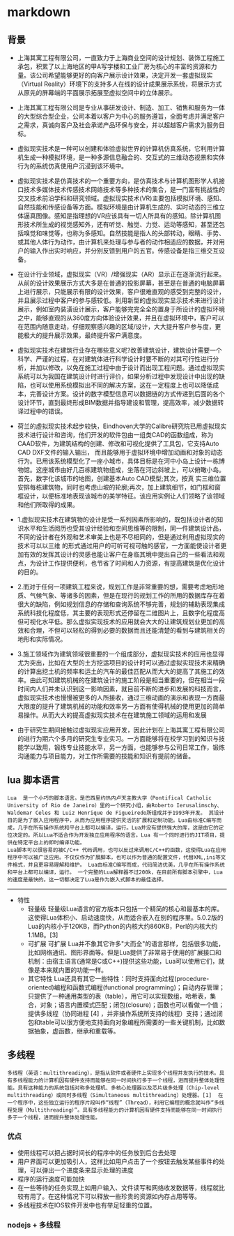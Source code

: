 # markdown

## 背景
 - 上海其寓工程有限公司，一直致力于上海商业空间的设计规划、装饰工程施工承包，积累了以上海地区的甲A写字楼和工业厂房为核心的丰富的资源和力量。该公司希望能够更好的向客户展示设计效果，决定开发一套虚拟现实（Virtual Reality）环境下的支持多人在线的设计成果展示系统，将展示方式从原先的屏幕端的平面展示拓展至虚拟空间中的立体展示。
 - 上海其寓工程有限公司是专业从事研发设计、制造、加工、销售和服务为一体的大型综合型企业，公司本着以客户为中心的服务遵旨，全面考虑并满足客户之需求，真诚向客户及社会承诺产品环保与安全，并以超越客户需求为服务目标。  
 - 虚拟现实技术是一种可以创建和体验虚拟世界的计算机仿真系统，它利用计算机生成一种模拟环境，是一种多源信息融合的、交互式的三维动态视景和实体行为的系统仿真使用户沉浸到该环境中。
 - 虚拟现实技术是仿真技术的一个重要方向，是仿真技术与计算机图形学人机接口技术多媒体技术传感技术网络技术等多种技术的集合，是一门富有挑战性的交叉技术前沿学科和研究领域。虚拟现实技术(VR)主要包括模拟环境、感知、自然技能和传感设备等方面。模拟环境是由计算机生成的、实时动态的三维立体逼真图像。感知是指理想的VR应该具有一切人所具有的感知。除计算机图形技术所生成的视觉感知外，还有听觉、触觉、力觉、运动等感知，甚至还包括嗅觉和味觉等，也称为多感知。自然技能是指人的头部转动，眼睛、手势、或其他人体行为动作，由计算机来处理与参与者的动作相适应的数据，并对用户的输入作出实时响应，并分别反馈到用户的五官。传感设备是指三维交互设备。
 - 在设计行业领域，虚拟现实（VR）/增强现实（AR）显示正在逐渐流行起来。从前的设计效果展示方式大多是在普通的投影屏幕，甚至是在普通的电脑屏幕上进行展示，只能展示有限的设计效果，客户很难直观的感受到完整的设计，并且展示过程中客户的参与感较低。利用新型的虚拟现实显示技术来进行设计展示，例如室内装潢设计展示，客户能够完完全全的置身于所设计的虚拟环境之中，能够直观的从360度方向体验设计效果，并且在虚拟环境中，客户可以在范围内随意走动，仔细观察感兴趣的区域/设计，大大提升客户参与度，更能极大的提升展示效果，最终提升客户满意度。  
 - 虚拟现实技术在建筑行业存在哪些意义呢?改善建筑设计，建筑设计需要一个科学、严谨的过程，在对建筑体进行科学设计时要不断的对其可行性进行分析，并加以修改，以免在施工过程中由于设计而出现工程问题。通过虚拟现实系统可以为我国在建筑设计时进行评价，如果分析过程中发现设计中出现的缺陷，也可以使用系统模拟出不同的解决方案，这在一定程度上也可以降低成本，完善设计方案。设计的数字模型信息可以数据链的方式传递到后面的各个设计环节，直到最终形成BIM数据并指导建设和管理，提高效率，减少数据转译过程中的错误。
 - 荷兰的虚拟现实技术起步较快，Eindhoven大学的Calibre研究院已用虚拟现实技术进行设计和咨询，他们开发的软件包由一组类CAD的函数组成，称为CAAD软件，为建筑结构的创建、修改和可视化提供了工具包，它支持Auto CAD DXF文件的输入输出， 而且能够用于虚拟环境中增加动画和对象的动态行为。已用该系统模型化了一座小城市，具体目标是在河中小岛上设计一栋博物馆。这座城市由好几百栋建筑物组成，坐落在河边斜坡上，可以俯瞰小岛。首先，数字化该城市的地图，创建基本Auto CAD模型;其次，按真 实三维位置安排每栋建筑物，同时也考虑山坡的轮廓;再次，加上建筑细节，如门框和窗框设计，以便标准地表现该城市的美学特征。该应用实例让人们领略了该领域和他们所取得的成果。
 - 1.虚拟现实技术在建筑物的设计是受一系列因素所影响的，既包括设计者的知识水平和生活阅历也受其设计经验和空间思维等的限制，同一件建筑设计品，不同的设计者在外观和艺术审美上也是不尽相同的，但是通过利用虚拟现实的技术可以以三维 的形式通过用户的可听可视可触的感官，一方面能使设计者更加有效的发挥其设计的灵感也能让客户在身临其境中提出自己的一些看法和观点，为设计工作提供便利，也节省了时间和人力资源，有提高建筑是优化设计的目的。

 - 2.而对于任何一项建筑工程来说，规划工作是非常重要的想，需要考虑地形地质、气候气象、等诸多的因素，但是在现行的规划工作的所用的数据库存在着很大的缺陷，例如规划信息的存储和查询系统不够完善，规划的辅助表现集成系统科技化程度低，其主要的表现形式还停留在二维图片上，且数字化程度高但可视化水平低。那么虚拟实现技术的应用就会大大的让建筑规划业更加的高效和合理，不但可以轻松的得到必要的数据而且还能清楚的看到与建筑相关的地形和实际情况。

 - 3.施工领域作为建筑领域很重要的一个组成部分，虚拟现实技术的应用也显得尤为突出，比如在大型的土方挖运项目的设计时可以通过虚拟实现技术来精确的计算出挖土机的频率和运土的汽车的最佳匹配从而大大的提高了其施工的效率。由此可知建筑机械的在建筑设计的施工阶段是相当重要的，但在相当一段时间内人们并未认识到这一影响因素，就目前不断的进步和发展的科技而言，虚拟现实技术也慢慢被更多的人所接收，通过三维动画的演示和表现一方面最大限度的提升了建筑机械的功能和效率另一方面有使得机械的使用更加的简单易操作。从而大大的提高虚拟现实技术在在建筑施工领域的运用和发展
 - 由于研究生期间接触过虚拟现实应用开发，因此计划在上海其寓工程有限公司的进行为期六个多月的研究生专业实习。一方面能够将在校学习到的知识与技能学以致用，锻炼专业技能水平，另一方面，也能够参与公司日常工作，锻炼沟通能力与项目能力，对工作所需要的技能和知识有提前的储备。

## lua 脚本语言
    Lua  是一个小巧的脚本语言。是巴西里约热内卢天主教大学（Pontifical Catholic University of Rio de Janeiro）里的一个研究小组，由Roberto Ierusalimschy、Waldemar Celes 和 Luiz Henrique de Figueiredo所组成并于1993年开发。 其设计目的是为了嵌入应用程序中，从而为应用程序提供灵活的扩展和定制功能。Lua由标准C编写而成，几乎在所有操作系统和平台上都可以编译，运行。Lua并没有提供强大的库，这是由它的定位决定的。所以Lua不适合作为开发独立应用程序的语言。Lua 有一个同时进行的JIT项目，提供在特定平台上的即时编译功能。
    Lua脚本可以很容易的被C/C++ 代码调用，也可以反过来调用C/C++的函数，这使得Lua在应用程序中可以被广泛应用。不仅仅作为扩展脚本，也可以作为普通的配置文件，代替XML,ini等文件格式，并且更容易理解和维护。 Lua由标准C编写而成，代码简洁优美，几乎在所有操作系统和平台上都可以编译，运行。 一个完整的Lua解释器不过200k，在目前所有脚本引擎中，Lua的速度是最快的。这一切都决定了Lua是作为嵌入式脚本的最佳选择。
---
 - 特性  
   - 轻量级
    轻量级Lua语言的官方版本只包括一个精简的核心和最基本的库。这使得Lua体积小、启动速度快，从而适合嵌入在别的程序里。5.0.2版的Lua的内核小于120KB，而Python的内核大约860KB，Perl的内核大约1.1MB。[3] 
    - 可扩展
    可扩展 Lua并不象其它许多"大而全"的语言那样，包括很多功能，比如网络通讯、图形界面等。但是Lua提供了非常易于使用的扩展接口和机制：由宿主语言(通常是C或C++)提供这些功能，Lua可以使用它们，就像是本来就内置的功能一样。
    - 其它特性
    Lua还具有其它一些特性：同时支持面向过程(procedure-oriented)编程和函数式编程(functional programming)；自动内存管理；只提供了一种通用类型的表（table），用它可以实现数组，哈希表，集合，对象；语言内置模式匹配；闭包(closure)；函数也可以看做一个值；提供多线程（协同进程 [4]  ，并非操作系统所支持的线程）支持；通过闭包和table可以很方便地支持面向对象编程所需要的一些关键机制，比如数据抽象，虚函数，继承和重载等。
## 多线程
    多线程（英语：multithreading），是指从软件或者硬件上实现多个线程并发执行的技术。具有多线程能力的计算机因有硬件支持而能够在同一时间执行多于一个线程，进而提升整体处理性能。具有这种能力的系统包括对称多处理机、多核心处理器以及芯片级多处理（Chip-level multithreading）或同时多线程（Simultaneous multithreading）处理器。[1]  在一个程序中，这些独立运行的程序片段叫作“线程”（Thread），利用它编程的概念就叫作“多线程处理（Multithreading）”。具有多线程能力的计算机因有硬件支持而能够在同一时间执行多于一个线程，进而提升整体处理性能。
### 优点
 - 使用线程可以把占据时间长的程序中的任务放到后台去处理
 - 用户界面可以更加吸引人，这样比如用户点击了一个按钮去触发某些事件的处理，可以弹出一个进度条来显示处理的进度
 - 程序的运行速度可能加快
 - 在一些等待的任务实现上如用户输入、文件读写和网络收发数据等，线程就比较有用了。在这种情况下可以释放一些珍贵的资源如内存占用等等。
 - 多线程技术在IOS软件开发中也有举足轻重的位置。
### nodejs + 多线程